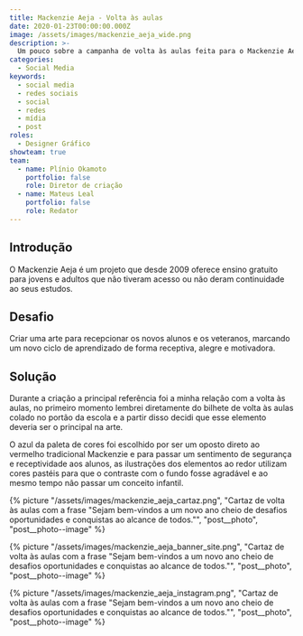 ```yaml
---
title: Mackenzie Aeja - Volta às aulas
date: 2020-01-23T00:00:00.000Z
image: /assets/images/mackenzie_aeja_wide.png
description: >-
  Um pouco sobre a campanha de volta às aulas feita para o Mackenzie Aeja.
categories:
  - Social Media
keywords:
  - social media
  - redes sociais
  - social
  - redes
  - mídia
  - post
roles:
  - Designer Gráfico
showteam: true
team:
  - name: Plínio Okamoto
    portfolio: false
    role: Diretor de criação
  - name: Mateus Leal
    portfolio: false
    role: Redator
---
```

## Introdução

O Mackenzie Aeja é um projeto que desde 2009 oferece ensino gratuito para jovens e adultos que não tiveram acesso ou não deram continuidade ao seus estudos.

## Desafio

Criar uma arte para recepcionar os novos alunos e os veteranos, marcando um novo ciclo de aprendizado de forma receptiva, alegre e motivadora.

## Solução

Durante a criação a principal referência foi a minha relação com a volta às aulas, no primeiro momento lembrei diretamente do bilhete de volta às aulas colado no portão da escola e a partir disso decidi que esse elemento deveria ser o principal na arte.

O azul da paleta de cores foi escolhido por ser um oposto direto ao vermelho tradicional Mackenzie e para passar um sentimento de segurança e receptividade aos alunos, as ilustrações dos elementos ao redor utilizam cores pastéis para que o contraste com o fundo fosse agradável e ao mesmo tempo não passar um conceito infantil.

{% picture "/assets/images/mackenzie_aeja_cartaz.png", "Cartaz de volta às aulas com a frase &quot;Sejam bem-vindos a um novo ano cheio de desafios oportunidades e conquistas ao alcance de todos.&quot;", "post__photo", "post__photo--image" %}

{% picture "/assets/images/mackenzie_aeja_banner_site.png", "Cartaz de volta às aulas com a frase &quot;Sejam bem-vindos a um novo ano cheio de desafios oportunidades e conquistas ao alcance de todos.&quot;", "post__photo", "post__photo--image" %}

{% picture "/assets/images/mackenzie_aeja_instagram.png", "Cartaz de volta às aulas com a frase &quot;Sejam bem-vindos a um novo ano cheio de desafios oportunidades e conquistas ao alcance de todos.&quot;", "post__photo", "post__photo--image" %}
